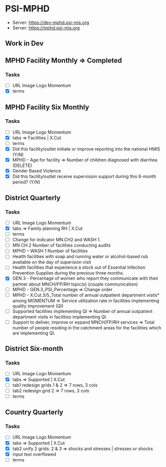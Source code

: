 # PSI-MPHD
* Server: https://dev-mphd.psi-mis.org
* Server: https://mphd.psi-mis.org

## Work in Dev

## MPHD Facility Monthly => Completed

### Tasks

- [ ] URL Image Logo Momentum
- [x] terms

## MPHD Facility Six Monthly

### Tasks

- [ ] URL Image Logo Momentum
- [x] tabs => Facilities | X.Cut
- [ ] terms
- [x] Did this facility/outlet initiate or improve reporting into the national HMIS (Y/N)
- [x] MPHD - Age for facility => Number of children diagnosed with diarrhea (DELETE)
- [x] Gender Based Violence
- [x] Did this facility/outlet receive supervision support during this 6-month period? (Y/N)

## District Quarterly

### Tasks

- [ ] URL Image Logo Momentum
- [x] tabs => Family planning RH | X.Cut
- [ ] terms
- [ ] Change for indicator MN.CH2 and WASH 1.
- [ ] MN CH.2 Number of facilities conducting audits
- [ ] MPHD – WASH 1 Number of facilities
- [ ] Health facilities with soap and running water or alcohol-based rub available on the day of superision visit
- [ ] Health facilities that experience a stock out of Essential Infection Prevention Supplies during the previous three months.
- [x] GEN 3 - Percentage of women who report they communicate with their partner about MNCH/FP/RH topic(s) (couple communication)
- [ ] MPHD - GEN.3_PSI_Percentage => Change order
- [ ] MPHD - X.Cut.3/5_Total number of annual outpatient department visits* among MOMENTUM => Service utilization rate in facilities implementing quality improvement (QI)
- [ ] Supported facilities implementing QI => Number of annual outpatient department visits in facilities implementing QI.
- [ ] Support to deliver, improve or expand MNCH/FP/RH services => Total number of people residing in the catchment areas for the facilities which are implementing QI.

## District Six-month

### Tasks

- [ ] URL Image Logo Momentum
- [x] tabs => Supported | X.Cut
- [ ] tab1 redesign grids 1 & 2 => 7 rows, 3 cols
- [ ] tab2 redesign grid 2 => 7 rows, 3 cols
- [ ] terms

## Country Quarterly

### Tasks

- [ ] URL Image Logo Momentum
- [x] tabs => Supported | X.Cut
- [x] tab2 unify 2 grids: 2 & 3 => shocks and stresses | stresses or shocks
- [x] input text overflowed
- [ ] terms